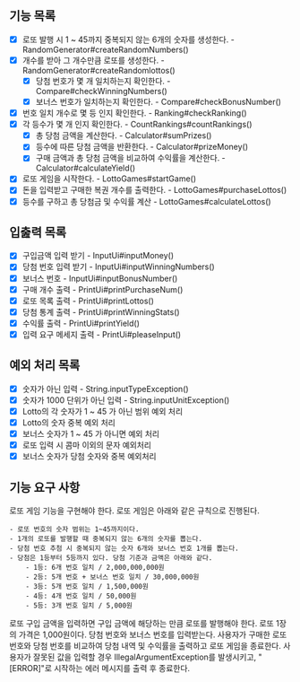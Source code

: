 ## 기능 목록
- [x] 로또 발행 시 1 ~ 45까지 중복되지 않는 6개의 숫자를 생성한다. - RandomGenerator#createRandomNumbers()
- [x] 개수를 받아 그 개수만큼 로또를 생성한다. - RandomGenerator#createRandomlottos()
  - [x] 당첨 번호가 몇 개 일치하는지 확인한다. - Compare#checkWinningNumbers()
  - [x] 보너스 번호가 일치하는지 확인한다. - Compare#checkBonusNumber()
- [x] 번호 일치 개수로 몇 등 인지 확인한다. - Ranking#checkRanking()
- [x] 각 등수가 몇 개 인지 확인한다. - CountRankings#countRankings()
  - [x] 총 당첨 금액을 계산한다. - Calculator#sumPrizes()
  - [x] 등수에 따른 당첨 금액을 반환한다. - Calculator#prizeMoney()
  - [x] 구매 금액과 총 당첨 금액을 비교하여 수익률을 계산한다. - Calculator#calculateYield()
- [x] 로또 게임을 시작한다. - LottoGames#startGame()
- [x] 돈을 입력받고 구매한 복권 개수를 출력한다. - LottoGames#purchaseLottos()
- [x] 등수를 구하고 총 당첨금 및 수익률 계산 - LottoGames#calculateLottos()

## 입춢력 목록
- [x] 구입금액 입력 받기 - InputUi#inputMoney()
- [x] 당첨 번호 입력 받기 - InputUi#inputWinningNumbers()
- [x] 보너스 번호 - InputUi#inputBonusNumber()
- [x] 구매 개수 출력 - PrintUi#printPurchaseNum()
- [x] 로또 목록 출력 - PrintUi#printLottos()
- [x] 당첨 통계 출력 - PrintUi#printWinningStats()
- [x] 수익률 출력 - PrintUi#printYield()
- [x] 입력 요구 메세지 출력 - PrintUi#pleaseInput()

## 예외 처리 목록
- [x] 숫자가 아닌 입력 - String.inputTypeException()
- [x] 숫자가 1000 단위가 아닌 입력 - String.inputUnitException() 
- [x] Lotto의 각 숫자가 1 ~ 45 가 아닌 범위 예외 처리
- [x] Lotto의 숫자 중복 예외 처리
- [x] 보너스 숫자가 1 ~ 45 가 아니면 예외 처리
- [x] 로또 입력 시 콤마 이외의 문자 예외처리
- [x] 보너스 숫자가 당첨 숫자와 중복 예외처리

## 기능 요구 사항

로또 게임 기능을 구현해야 한다. 로또 게임은 아래와 같은 규칙으로 진행된다.
```
- 로또 번호의 숫자 범위는 1~45까지이다.
- 1개의 로또를 발행할 때 중복되지 않는 6개의 숫자를 뽑는다.
- 당첨 번호 추첨 시 중복되지 않는 숫자 6개와 보너스 번호 1개를 뽑는다.
- 당첨은 1등부터 5등까지 있다. 당첨 기준과 금액은 아래와 같다.
    - 1등: 6개 번호 일치 / 2,000,000,000원
    - 2등: 5개 번호 + 보너스 번호 일치 / 30,000,000원
    - 3등: 5개 번호 일치 / 1,500,000원
    - 4등: 4개 번호 일치 / 50,000원
    - 5등: 3개 번호 일치 / 5,000원
```

로또 구입 금액을 입력하면 구입 금액에 해당하는 만큼 로또를 발행해야 한다.
로또 1장의 가격은 1,000원이다.
당첨 번호와 보너스 번호를 입력받는다.
사용자가 구매한 로또 번호와 당첨 번호를 비교하여 당첨 내역 및 수익률을 출력하고 로또 게임을 종료한다.
사용자가 잘못된 값을 입력할 경우 IllegalArgumentException를 발생시키고, "[ERROR]"로 시작하는 에러 메시지를 출력 후 종료한다.
